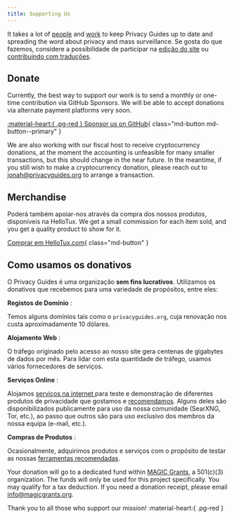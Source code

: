 ```yaml
---
title: Supporting Us
---
```


<!-- markdownlint-disable MD036 -->
It takes a lot of [people](contributors.md) and [work](https://github.com/privacyguides/privacyguides.org/pulse/monthly) to keep Privacy Guides up to date and spreading the word about privacy and mass surveillance. Se gosta do que fazemos, considere a possibilidade de participar na [edição do site](https://github.com/privacyguides/privacyguides.org) ou [contribuindo com traduções](https://crowdin.com/project/privacyguides).

## Donate

Currently, the best way to support our work is to send a monthly or one-time contribution via GitHub Sponsors. We will be able to accept donations via alternate payment platforms very soon.

[:material-heart:{ .pg-red } Sponsor us on GitHub](https://github.com/sponsors/privacyguides){ class="md-button md-button--primary" }

We are also working with our fiscal host to receive cryptocurrency donations, at the moment the accounting is unfeasible for many smaller transactions, but this should change in the near future. In the meantime, if you still wish to make a cryptocurrency donation, please reach out to [jonah@privacyguides.org](mailto:jonah@privacyguides.org) to arrange a transaction.

## Merchandise

Poderá também apoiar-nos através da compra dos nossos produtos, disponíveis na HelloTux. We get a small commission for each item sold, and you get a quality product to show for it.

[Comprar em HelloTux.com](https://hellotux.com/privacyguides){ class="md-button" }

## Como usamos os donativos

O Privacy Guides é uma organização **sem fins lucrativos**. Utilizamos os donativos que recebemos para uma variedade de propósitos, entre eles:

**Registos de Domínio**
:

Temos alguns domínios tais como o `privacyguides.org`, cuja renovação nos custa aproximadamente 10 dólares.

**Alojamento Web**
:

O tráfego originado pelo acesso ao nosso site gera centenas de gigabytes de dados por mês. Para lidar com esta quantidade de tráfego, usamos vários fornecedores de serviços.

**Serviços Online**
:

Alojamos [ serviços na internet ](https://privacyguides.net) para teste e demonstração de diferentes produtos de privacidade que gostamos e [recomendamos](../tools.md). Alguns deles são disponibilizados publicamente para uso da nossa comunidade (SearXNG, Tor, etc.), ao passo que outros são para uso exclusivo dos membros da nossa equipa (e-mail, etc.).

**Compras de Produtos**
:

Ocasionalmente, adquirimos produtos e serviços com o propósito de testar as nossas [ferramentas recomendadas](../tools.md).

Your donation will go to a dedicated fund within [MAGIC Grants](https://magicgrants.org/), a 501(c)(3) organization. The funds will only be used for this project specifically. You may qualify for a tax deduction. If you need a donation receipt, please email <info@magicgrants.org>.

Thank you to all those who support our mission! :material-heart:{ .pg-red }
